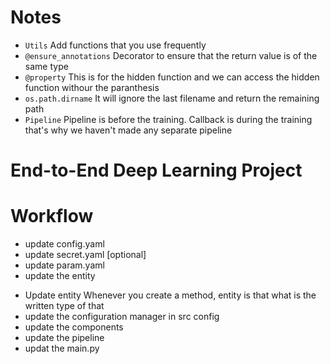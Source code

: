 # Notes
- `Utils` Add functions that you use frequently  
- `@ensure_annotations` Decorator to ensure that the return value is of the same type
- `@property` This is for the hidden function and we can access the hidden function withour the paranthesis 
- `os.path.dirname` It will ignore the last filename and return the remaining path
- `Pipeline` Pipeline is before the training. Callback is during the training that's why we haven't made any separate pipeline
# End-to-End Deep Learning Project

# Workflow
- update config.yaml
- update secret.yaml [optional]
- update param.yaml 
- update the entity
<!-- update Model parameters -->
- Update entity
Whenever you create a method, entity is that what is the written type of that 
- update the configuration manager in src  config
- update the components
- update the pipeline
- updat the main.py
